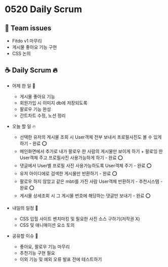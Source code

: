 # 0520 Daily Scrum

## 💬 Team issues
- Fitdo v1 마무리
- 게시물 좋아요 기능 구현
- CSS 논의

## ☕ Daily Scrum 🔥

- 어제 한 일 🌙
  -  게시물 좋아요 기능 
  -  회원가입 시 이미지 db에 저장되도록 
  -  팔로우 기능 완성 
  -  간트차트 수정, 노션 정리 

- 오늘 할 일 🔥
  - 선택한 유저의 게시물 조회 시 User객체 전부 보내서 프로필사진도 볼 수 있게 하기 - 완료 ⭕
  - 메인화면에서 추가로 내가 팔로우 한 사람의 게시물만 보이게 하기 + 팔로잉 한 User객체 주고 프로필사진 사용가능하게 하기 - 완료 ⭕
  - 댓글에서 User별 프로필 사진 사용가능하도록 User객체 주기 - 완료 ⭕
  - 유저 아이디에로 검색한 게시물만 반환하기 - 완료 ⭕ 
  - 팔로우 하지 않았고 같은 mbti를 가진 사람 User객체 반환하기 - 추천시스템 - 완료 ⭕ 
  - 게시물 상세조회 시 그 게시물 번호에 해당하는 댓글만 보내기 - 완료 ⭕ 

  
- 내일의 일정 🐥
  - CSS 입힐 사이트 벤치마킹 및 필요한 사진 소스 구하기(저작권 X)
  - CSS 및 애니매이션 요소 토의

- 공유할 이슈 🙌
  - 좋아요, 팔로우 기능 마무리
  - 추천기능 구현 필요
  - 이외 기능 및 예외 오류 발표 전에 테스트하기